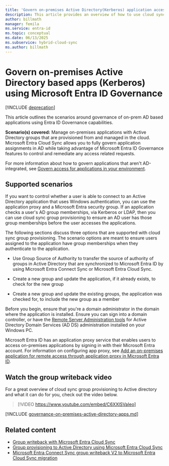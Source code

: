 ```yaml
---
title: 'Govern on-premises Active Directory(Kerberos) application access with groups from the cloud'
description: This article provides an overview of how to use cloud sync to govern on-premises application access using groups.
author: billmath
manager: femila
ms.service: entra-id
ms.topic: conceptual
ms.date: 06/13/2025
ms.subservice: hybrid-cloud-sync
ms.author: billmath
---
```


# Govern on-premises Active Directory based apps (Kerberos) using Microsoft Entra ID Governance

[!INCLUDE [deprecation](~/includes/gwb-v2-deprecation.md)]

This article outlines the scenarios around governance of on-prem AD
based applications using Entra ID Governance capabilities.

**Scenario(s) covered:** Manage on-premises applications with Active
Directory groups that are provisioned from and managed in the cloud.
Microsoft Entra Cloud Sync allows you to fully govern application
assignments in AD while taking advantage of Microsoft Entra ID
Governance features to control and remediate any access related
requests.

For more information about how to govern applications that aren't AD-integrated, see [Govern access for applications in your environment](/entra/id-governance/identity-governance-applications-prepare).

## Supported scenarios

If you want to control whether a user is able to connect to an Active
Directory application that uses Windows authentication, you can use the
application proxy and a Microsoft Entra security group. If an
application checks a user's AD group memberships, via Kerberos or LDAP,
then you can use cloud sync group provisioning to ensure an AD user has
those group memberships before the user accesses the applications.

The following sections discuss three options that are supported with
cloud sync group provisioning. The scenario options are meant to ensure
users assigned to the application have group memberships when they
authenticate to the application.

- Use Group Source of Authority to transfer the source of authority of groups in Active Directory that are synchronized to Microsoft Entra ID by using Microsoft Entra Connect Sync or Microsoft Entra Cloud Sync.

- Create a new group and update the application, if it already exists,
  to check for the new group

- Create a new group and update the existing groups, the application was
  checked for, to include the new group as a member

Before you begin, ensure that you're a domain administrator in the
domain where the application is installed. Ensure you can sign into a
domain controller, or have the [Remote Server Administration tools](/troubleshoot/windows-server/system-management-components/remote-server-administration-tools) for
Active Directory Domain Services (AD DS) administration installed on
your Windows PC.

Microsoft Entra ID has an application proxy service that enables users
to access on-premises applications by signing in with their Microsoft
Entra account. For information on configuring app proxy, see [Add an on-premises application for remote access through application proxy in Microsoft Entra ID](/entra/identity/app-proxy/application-proxy-add-on-premises-application).


## Watch the group writeback video

For a great overview of cloud sync group provisioning to Active directory and what it can do for you, check out the video below.

> [!VIDEO https://www.youtube.com/embed/C6XXlSVaIeo]

[!INCLUDE [governance-on-premises-active-directory-apps.md](~/includes/governance/governance-on-premises-active-directory-apps.md)]



## Related content
- [Group writeback with Microsoft Entra Cloud Sync ](../group-writeback-cloud-sync.md)
- [Group provisioning to Active Directory using Microsoft Entra Cloud Sync](how-to-configure-entra-to-active-directory.md)
- [Microsoft Entra Connect Sync group writeback V2 to Microsoft Entra Cloud Sync migration](migrate-group-writeback.md)

